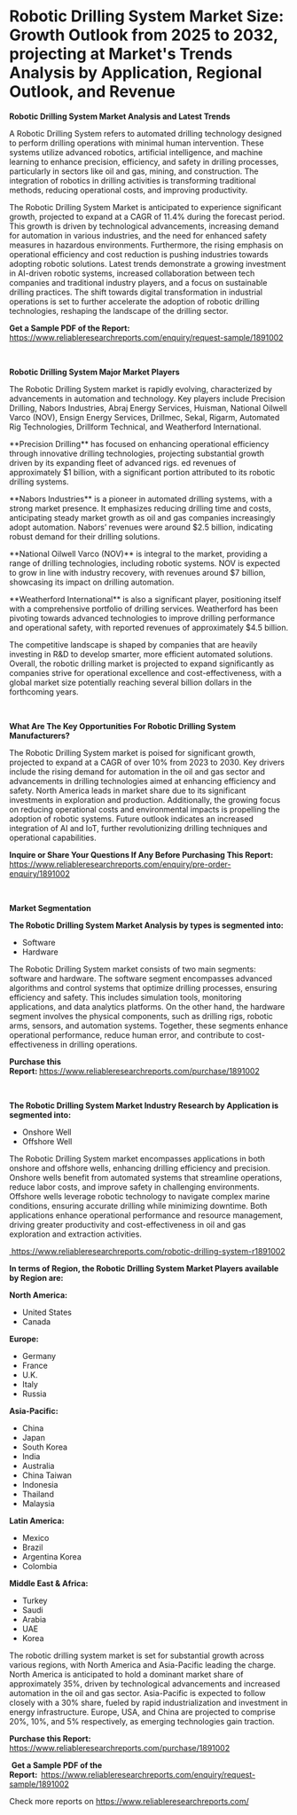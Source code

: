 <p><h1>Robotic Drilling System Market Size: Growth Outlook from 2025 to 2032, projecting at Market's Trends Analysis by Application, Regional Outlook, and Revenue</h1></p><p><strong>Robotic Drilling System Market Analysis and Latest Trends</strong></p>
<p><p>A Robotic Drilling System refers to automated drilling technology designed to perform drilling operations with minimal human intervention. These systems utilize advanced robotics, artificial intelligence, and machine learning to enhance precision, efficiency, and safety in drilling processes, particularly in sectors like oil and gas, mining, and construction. The integration of robotics in drilling activities is transforming traditional methods, reducing operational costs, and improving productivity.</p><p>The Robotic Drilling System Market is anticipated to experience significant growth, projected to expand at a CAGR of 11.4% during the forecast period. This growth is driven by technological advancements, increasing demand for automation in various industries, and the need for enhanced safety measures in hazardous environments. Furthermore, the rising emphasis on operational efficiency and cost reduction is pushing industries towards adopting robotic solutions. Latest trends demonstrate a growing investment in AI-driven robotic systems, increased collaboration between tech companies and traditional industry players, and a focus on sustainable drilling practices. The shift towards digital transformation in industrial operations is set to further accelerate the adoption of robotic drilling technologies, reshaping the landscape of the drilling sector.</p></p>
<p><strong>Get a Sample PDF of the Report:&nbsp;</strong> <a href="https://www.reliableresearchreports.com/enquiry/request-sample/1891002?utm_campaign=2745&utm_medium=2&utm_source=Github&utm_content=ia&utm_term=07042025&utm_id=robotic-drilling-system">https://www.reliableresearchreports.com/enquiry/request-sample/1891002</a></p>
<p>&nbsp;</p>
<p><strong>Robotic Drilling System Major Market Players</strong></p>
<p><p>The Robotic Drilling System market is rapidly evolving, characterized by advancements in automation and technology. Key players include Precision Drilling, Nabors Industries, Abraj Energy Services, Huisman, National Oilwell Varco (NOV), Ensign Energy Services, Drillmec, Sekal, Rigarm, Automated Rig Technologies, Drillform Technical, and Weatherford International.</p><p>**Precision Drilling** has focused on enhancing operational efficiency through innovative drilling technologies, projecting substantial growth driven by its expanding fleet of advanced rigs. ed revenues of approximately $1 billion, with a significant portion attributed to its robotic drilling systems.</p><p>**Nabors Industries** is a pioneer in automated drilling systems, with a strong market presence. It emphasizes reducing drilling time and costs, anticipating steady market growth as oil and gas companies increasingly adopt automation. Nabors’ revenues were around $2.5 billion, indicating robust demand for their drilling solutions.</p><p>**National Oilwell Varco (NOV)** is integral to the market, providing a range of drilling technologies, including robotic systems. NOV is expected to grow in line with industry recovery, with revenues around $7 billion, showcasing its impact on drilling automation.</p><p>**Weatherford International** is also a significant player, positioning itself with a comprehensive portfolio of drilling services. Weatherford has been pivoting towards advanced technologies to improve drilling performance and operational safety, with reported revenues of approximately $4.5 billion.</p><p>The competitive landscape is shaped by companies that are heavily investing in R&D to develop smarter, more efficient automated solutions. Overall, the robotic drilling market is projected to expand significantly as companies strive for operational excellence and cost-effectiveness, with a global market size potentially reaching several billion dollars in the forthcoming years.</p></p>
<p>&nbsp;</p>
<p><strong>What Are The Key Opportunities For Robotic Drilling System Manufacturers?</strong></p>
<p><p>The Robotic Drilling System market is poised for significant growth, projected to expand at a CAGR of over 10% from 2023 to 2030. Key drivers include the rising demand for automation in the oil and gas sector and advancements in drilling technologies aimed at enhancing efficiency and safety. North America leads in market share due to its significant investments in exploration and production. Additionally, the growing focus on reducing operational costs and environmental impacts is propelling the adoption of robotic systems. Future outlook indicates an increased integration of AI and IoT, further revolutionizing drilling techniques and operational capabilities.</p></p>
<p><strong>Inquire or Share Your Questions If Any Before Purchasing This Report:</strong> <a href="https://www.reliableresearchreports.com/enquiry/pre-order-enquiry/1891002?utm_campaign=2745&utm_medium=2&utm_source=Github&utm_content=ia&utm_term=07042025&utm_id=robotic-drilling-system">https://www.reliableresearchreports.com/enquiry/pre-order-enquiry/1891002</a></p>
<p>&nbsp;</p>
<p><strong>Market Segmentation</strong></p>
<p><strong>The Robotic Drilling System Market Analysis by types is segmented into:</strong></p>
<p><ul><li>Software</li><li>Hardware</li></ul></p>
<p><p>The Robotic Drilling System market consists of two main segments: software and hardware. The software segment encompasses advanced algorithms and control systems that optimize drilling processes, ensuring efficiency and safety. This includes simulation tools, monitoring applications, and data analytics platforms. On the other hand, the hardware segment involves the physical components, such as drilling rigs, robotic arms, sensors, and automation systems. Together, these segments enhance operational performance, reduce human error, and contribute to cost-effectiveness in drilling operations.</p></p>
<p><strong>Purchase this Report:&nbsp;</strong><a href="https://www.reliableresearchreports.com/purchase/1891002?utm_campaign=2745&utm_medium=2&utm_source=Github&utm_content=ia&utm_term=07042025&utm_id=robotic-drilling-system">https://www.reliableresearchreports.com/purchase/1891002</a></p>
<p>&nbsp;</p>
<p><strong>The Robotic Drilling System Market Industry Research by Application is segmented into:</strong></p>
<p><ul><li>Onshore Well</li><li>Offshore Well</li></ul></p>
<p><p>The Robotic Drilling System market encompasses applications in both onshore and offshore wells, enhancing drilling efficiency and precision. Onshore wells benefit from automated systems that streamline operations, reduce labor costs, and improve safety in challenging environments. Offshore wells leverage robotic technology to navigate complex marine conditions, ensuring accurate drilling while minimizing downtime. Both applications enhance operational performance and resource management, driving greater productivity and cost-effectiveness in oil and gas exploration and extraction activities.</p></p>
<p><a href="https://www.reliableresearchreports.com/robotic-drilling-system-r1891002?utm_campaign=2745&utm_medium=2&utm_source=Github&utm_content=ia&utm_term=07042025&utm_id=robotic-drilling-system">&nbsp;https://www.reliableresearchreports.com/robotic-drilling-system-r1891002</a></p>
<p><strong>In terms of Region, the Robotic Drilling System Market Players available by Region are:</strong></p>
<p>
    <p> <strong> North America: </strong>
        <ul>
            <li>United States</li>
            <li>Canada</li>
        </ul>
        </p> 
    <p> <strong> Europe: </strong>
        <ul>
            <li>Germany</li>
            <li>France</li>
            <li>U.K.</li>
            <li>Italy</li>
            <li>Russia</li>
        </ul>
        </p> 
    <p> <strong> Asia-Pacific: </strong>
        <ul>
            <li>China</li>
            <li>Japan</li>
            <li>South Korea</li>
            <li>India</li>
            <li>Australia</li>
            <li>China Taiwan</li>
            <li>Indonesia</li>
            <li>Thailand</li>
            <li>Malaysia</li>
        </ul>
        </p> 
    <p> <strong> Latin America: </strong>
        <ul>
            <li>Mexico</li>
            <li>Brazil</li>
            <li>Argentina Korea</li>
            <li>Colombia</li>
        </ul>
        </p> 
    <p> <strong> Middle East & Africa: </strong>
        <ul>
            <li>Turkey</li>
            <li>Saudi</li>
            <li>Arabia</li>
            <li>UAE</li>
            <li>Korea</li>
        </ul>
    </p>
    </p>
<p><p>The robotic drilling system market is set for substantial growth across various regions, with North America and Asia-Pacific leading the charge. North America is anticipated to hold a dominant market share of approximately 35%, driven by technological advancements and increased automation in the oil and gas sector. Asia-Pacific is expected to follow closely with a 30% share, fueled by rapid industrialization and investment in energy infrastructure. Europe, USA, and China are projected to comprise 20%, 10%, and 5% respectively, as emerging technologies gain traction.</p></p>
<p><strong>Purchase this Report: </strong><a href="https://www.reliableresearchreports.com/purchase/1891002?utm_campaign=2745&utm_medium=2&utm_source=Github&utm_content=ia&utm_term=07042025&utm_id=robotic-drilling-system">https://www.reliableresearchreports.com/purchase/1891002</a></p>
<p>&nbsp;<strong>Get a Sample PDF of the Report:&nbsp;&nbsp;</strong><a href="https://www.reliableresearchreports.com/enquiry/request-sample/1891002?utm_campaign=2745&utm_medium=2&utm_source=Github&utm_content=ia&utm_term=07042025&utm_id=robotic-drilling-system">https://www.reliableresearchreports.com/enquiry/request-sample/1891002</a></p>
<p><strong></strong></p>
<p>Check more reports on <a href="https://www.reliableresearchreports.com/?utm_campaign=2745&utm_medium=2&utm_source=Github&utm_content=ia&utm_term=07042025&utm_id=robotic-drilling-system">https://www.reliableresearchreports.com/</a></p>